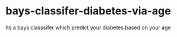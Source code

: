 # bays-classifer-diabetes-via-age
Its a bays classsifer which predict your diabetes based on your age
